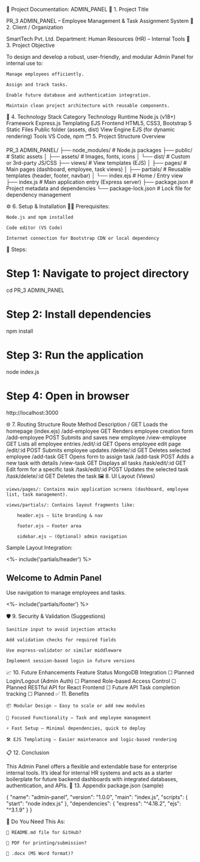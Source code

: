 
📘 Project Documentation: ADMIN_PANEL
🧾 1. Project Title

PR_3 ADMIN_PANEL – Employee Management & Task Assignment System
🏢 2. Client / Organization

SmartTech Pvt. Ltd.
Department: Human Resources (HR) – Internal Tools
🎯 3. Project Objective

To design and develop a robust, user-friendly, and modular Admin Panel for internal use to:

    Manage employees efficiently.

    Assign and track tasks.

    Enable future database and authentication integration.

    Maintain clean project architecture with reusable components.

🧰 4. Technology Stack
Category	Technology
Runtime	Node.js (v18+)
Framework	Express.js
Templating	EJS
Frontend	HTML5, CSS3, Bootstrap 5
Static Files	Public folder (assets, dist)
View Engine	EJS (for dynamic rendering)
Tools	VS Code, npm
🗂️ 5. Project Structure Overview

PR_3 ADMIN_PANEL/
├── node_modules/               # Node.js packages
├── public/                     # Static assets
│   ├── assets/                 # Images, fonts, icons
│   └── dist/                   # Custom or 3rd-party JS/CSS
├── views/                      # View templates (EJS)
│   ├── pages/                  # Main pages (dashboard, employee, task views)
│   ├── partials/               # Reusable templates (header, footer, navbar)
│   └── index.ejs               # Home / Entry view
├── index.js                    # Main application entry (Express server)
├── package.json                # Project metadata and dependencies
└── package-lock.json           # Lock file for dependency management

⚙️ 6. Setup & Installation
🧑‍💻 Prerequisites:

    Node.js and npm installed

    Code editor (VS Code)

    Internet connection for Bootstrap CDN or local dependency

🧪 Steps:

# Step 1: Navigate to project directory
cd PR_3 ADMIN_PANEL

# Step 2: Install dependencies
npm install

# Step 3: Run the application
node index.js

# Step 4: Open in browser
http://localhost:3000

🌐 7. Routing Structure
Route	Method	Description
/	GET	Loads the homepage (index.ejs)
/add-employee	GET	Renders employee creation form
/add-employee	POST	Submits and saves new employee
/view-employee	GET	Lists all employee entries
/edit/:id	GET	Opens employee edit page
/edit/:id	POST	Submits employee updates
/delete/:id	GET	Deletes selected employee
/add-task	GET	Opens form to assign task
/add-task	POST	Adds a new task with details
/view-task	GET	Displays all tasks
/task/edit/:id	GET	Edit form for a specific task
/task/edit/:id	POST	Updates the selected task
/task/delete/:id	GET	Deletes the task
🖼️ 8. UI Layout (Views)

    views/pages/: Contains main application screens (dashboard, employee list, task management).

    views/partials/: Contains layout fragments like:

        header.ejs – Site branding & nav

        footer.ejs – Footer area

        sidebar.ejs – (Optional) admin navigation

Sample Layout Integration:

<!-- views/index.ejs -->
<%- include('partials/header') %>

<div class="container mt-4">
  <h2>Welcome to Admin Panel</h2>
  <p>Use navigation to manage employees and tasks.</p>
</div>

<%- include('partials/footer') %>

🛡️ 9. Security & Validation (Suggestions)

    Sanitize input to avoid injection attacks

    Add validation checks for required fields

    Use express-validator or similar middleware

    Implement session-based login in future versions

📈 10. Future Enhancements
Feature	Status
MongoDB Integration	☐ Planned
Login/Logout (Admin Auth)	☐ Planned
Role-based Access Control	☐ Planned
RESTful API for React Frontend	☐ Future API
Task completion tracking	☐ Planned
✅ 11. Benefits

    📦 Modular Design – Easy to scale or add new modules

    🎯 Focused Functionality – Task and employee management

    ⚡ Fast Setup – Minimal dependencies, quick to deploy

    🛠️ EJS Templating – Easier maintenance and logic-based rendering

📋 12. Conclusion

This Admin Panel offers a flexible and extendable base for enterprise internal tools. It’s ideal for internal HR systems and acts as a starter boilerplate for future backend dashboards with integrated databases, authentication, and APIs.
📄 13. Appendix
package.json (sample)

{
  "name": "admin-panel",
  "version": "1.0.0",
  "main": "index.js",
  "scripts": {
    "start": "node index.js"
  },
  "dependencies": {
    "express": "^4.18.2",
    "ejs": "^3.1.9"
  }
}

📌 Do You Need This As:

    📁 README.md file for GitHub?

    📄 PDF for printing/submission?

    📝 .docx (MS Word format)?
